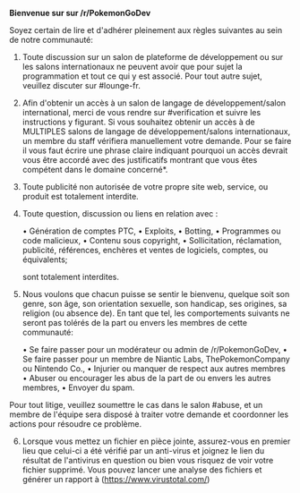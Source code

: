 __**Bienvenue sur sur /r/PokemonGoDev**__

Soyez certain de lire et d'adhérer pleinement aux règles suivantes au sein de notre communauté:

1) Toute discussion sur un salon de plateforme de développement ou sur les salons internationaux ne peuvent avoir que pour sujet la programmation et tout ce qui y est associé. Pour tout autre sujet, veuillez discuter sur #lounge-fr.

2) Afin d'obtenir un accès à un salon de langage de développement/salon international, merci de vous rendre sur #verification et suivre les instructions y figurant. Si vous souhaitez obtenir un accès à de MULTIPLES salons de langage de développement/salons internationaux, un membre du staff vérifiera manuellement votre demande. Pour se faire il vous faut écrire une phrase claire indiquant pourquoi un accès devrait vous être accordé avec des justificatifs montrant que vous êtes compétent dans le domaine concerné*.

3) Toute publicité non autorisée de votre propre site web, service, ou produit est totalement interdite.

4) Toute question, discussion ou liens en relation avec :

    • Génération de comptes PTC,
    • Exploits,
    • Botting,
    • Programmes ou code malicieux,
    • Contenu sous copyright,
    • Sollicitation, réclamation, publicité, références, enchères et ventes de logiciels, comptes, ou équivalents;

    sont totalement interdites.

5) Nous voulons que chacun puisse se sentir le bienvenu, quelque soit son genre, son âge, son orientation sexuelle, son handicap, ses origines, sa religion (ou absence de). En tant que tel, les comportements suivants ne seront pas tolérés de la part ou envers les membres de cette communauté:

    • Se faire passer pour un modérateur ou admin de /r/PokemonGoDev,
    • Se faire passer pour un membre de Niantic Labs, ThePokemonCompany ou Nintendo Co.,
    • Injurier ou manquer de respect aux autres membres
    • Abuser ou encourager les abus de la part de ou envers les autres membres,
    • Envoyer du spam.

Pour tout litige, veuillez soumettre le cas dans le salon #abuse, et un membre de l'équipe sera disposé à traiter votre demande et coordonner les actions pour résoudre ce problème.

6) Lorsque vous mettez un fichier en pièce jointe, assurez-vous en premier lieu que celui-ci a été vérifié par un anti-virus et joignez le lien du résultat de l'antivirus en question ou bien vous risquez de voir votre fichier supprimé. Vous pouvez lancer une analyse des fichiers et générer un rapport à (https://www.virustotal.com/)
